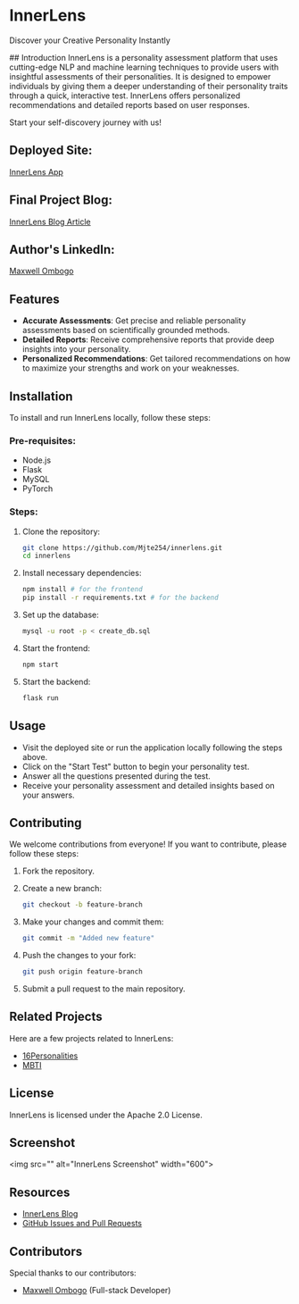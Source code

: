 # InnerLens
Discover your Creative Personality Instantly
 <!-- favicon -->
<link rel="shortcut icon" type="image/png" href="images/logoinn.png">
## Introduction
InnerLens is a personality assessment platform that uses cutting-edge NLP and machine learning techniques to provide users with insightful assessments of their personalities. It is designed to empower individuals by giving them a deeper understanding of their personality traits through a quick, interactive test. InnerLens offers personalized recommendations and detailed reports based on user responses.

Start your self-discovery journey with us!

## Deployed Site:
<a href="https://8ebhs9mnxzasint2c0gk0a.on.drv.tw/www.innerlens.com/" target="_blank">InnerLens App</a> <!-- Add the actual link to your deployed app here -->

## Final Project Blog:
<a href="file:///C:/Users/Mjte_254/Desktop/InnerLens/blog.html" target="_blank">InnerLens Blog Article</a> <!-- Add the actual link to your blog article here -->

## Author's LinkedIn:
<a href="https://www.linkedin.com/in/maxwell-ombogo-733363213/" target="_blank">Maxwell Ombogo</a> <!-- Update if needed -->

## Features
- **Accurate Assessments**: Get precise and reliable personality assessments based on scientifically grounded methods.
- **Detailed Reports**: Receive comprehensive reports that provide deep insights into your personality.
- **Personalized Recommendations**: Get tailored recommendations on how to maximize your strengths and work on your weaknesses.

## Installation
To install and run InnerLens locally, follow these steps:

### Pre-requisites:
- Node.js
- Flask
- MySQL
- PyTorch

### Steps:
1. Clone the repository:

    ```bash
    git clone https://github.com/Mjte254/innerlens.git
    cd innerlens
    ```

2. Install necessary dependencies:

    ```bash
    npm install # for the frontend
    pip install -r requirements.txt # for the backend
    ```

3. Set up the database:

    ```bash
    mysql -u root -p < create_db.sql
    ```

4. Start the frontend:

    ```bash
    npm start
    ```

5. Start the backend:

    ```bash
    flask run
    ```

## Usage
- Visit the deployed site or run the application locally following the steps above.
- Click on the "Start Test" button to begin your personality test.
- Answer all the questions presented during the test.
- Receive your personality assessment and detailed insights based on your answers.

## Contributing
We welcome contributions from everyone! If you want to contribute, please follow these steps:

1. Fork the repository.
2. Create a new branch:

    ```bash
    git checkout -b feature-branch
    ```

3. Make your changes and commit them:

    ```bash
    git commit -m "Added new feature"
    ```

4. Push the changes to your fork:

    ```bash
    git push origin feature-branch
    ```

5. Submit a pull request to the main repository.

## Related Projects
Here are a few projects related to InnerLens:
- <a href="https://www.16personalities.com/" target="_blank">16Personalities</a>
- <a href="https://www.mbtionline.com/" target="_blank">MBTI</a>

## License
InnerLens is licensed under the Apache 2.0 License.
## Screenshot
<img src="<img src="images/Hero page.jpg" alt="">" alt="InnerLens Screenshot" width="600"> 

## Resources
- <a href="https://8ebhs9mnxzasint2c0gk0a.on.drv.tw/www.innerlens.com/" target="_blank">InnerLens Blog</a>
- <a href="https://github.com/Mjte254/Innerlens-MVP/pulls" target="_blank">GitHub Issues and Pull Requests</a>

## Contributors
Special thanks to our contributors:
- <a href="https://www.linkedin.com/in/maxwell-ombogo-733363213/" target="_blank">Maxwell Ombogo</a> (Full-stack Developer)
